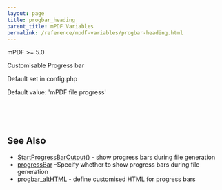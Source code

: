 ```yaml
---
layout: page
title: progbar_heading
parent_title: mPDF Variables
permalink: /reference/mpdf-variables/progbar-heading.html
---
```


<div id="bpmbook" class="bpmbook" style="direction:ltr;">
<div class="topic_user_field">
<div id="U0">
<p>mPDF &gt;= 5.0

Customisable Progress bar

Default set in config.php

Default value: 'mPDF file progress'</p>
<p>&nbsp;</p>
<p>&nbsp;</p>
<h2>See Also</h2>
<ul>
<li class="manual_boxlist"><a href="/reference/mpdf-functions/startprogressbaroutput.html">StartProgressBarOutput()</a> - show progress bars during file generation</li>
<li class="manual_boxlist"><a href="/reference/mpdf-variables/progressbar.html">progressBar</a> –Specify whether to show progress bars during file generation</li>
<li class="manual_boxlist"><a href="/reference/mpdf-variables/progbar-althtml.html">progbar_altHTML</a> - define customised HTML for progress bars</li>
</ul>
</div>
</div>


